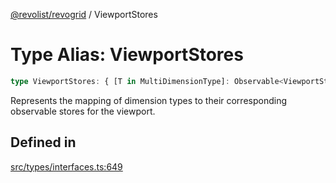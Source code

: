 [@revolist/revogrid](README.md) / ViewportStores

# Type Alias: ViewportStores

```ts
type ViewportStores: { [T in MultiDimensionType]: Observable<ViewportState> };
```

Represents the mapping of dimension types to their corresponding observable stores for the viewport.

## Defined in

[src/types/interfaces.ts:649](https://github.com/revolist/revogrid/blob/786bfc578aeb724125d022c69d878eb830c54a23/src/types/interfaces.ts#L649)
